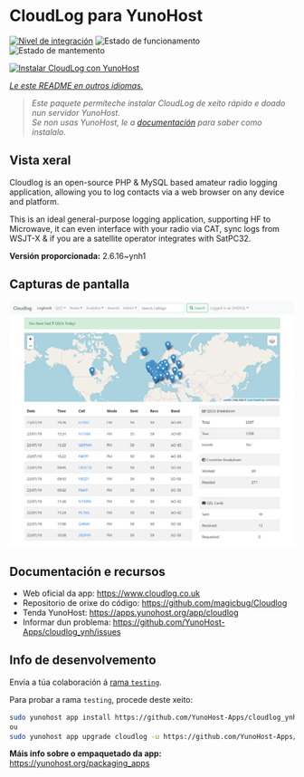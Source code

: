 <!--
NOTA: Este README foi creado automáticamente por <https://github.com/YunoHost/apps/tree/master/tools/readme_generator>
NON debe editarse manualmente.
-->

# CloudLog para YunoHost

[![Nivel de integración](https://dash.yunohost.org/integration/cloudlog.svg)](https://ci-apps.yunohost.org/ci/apps/cloudlog/) ![Estado de funcionamento](https://ci-apps.yunohost.org/ci/badges/cloudlog.status.svg) ![Estado de mantemento](https://ci-apps.yunohost.org/ci/badges/cloudlog.maintain.svg)

[![Instalar CloudLog con YunoHost](https://install-app.yunohost.org/install-with-yunohost.svg)](https://install-app.yunohost.org/?app=cloudlog)

*[Le este README en outros idiomas.](./ALL_README.md)*

> *Este paquete permíteche instalar CloudLog de xeito rápido e doado nun servidor YunoHost.*  
> *Se non usas YunoHost, le a [documentación](https://yunohost.org/install) para saber como instalalo.*

## Vista xeral

Cloudlog is an open-source PHP & MySQL based amateur radio logging application, allowing you to log contacts via a web browser on any device and platform.

This is an ideal general-purpose logging application, supporting HF to Microwave, it can even interface with your radio via CAT, sync logs from WSJT-X & if you are a satellite operator integrates with SatPC32.

**Versión proporcionada:** 2.6.16~ynh1

## Capturas de pantalla

![Captura de pantalla de CloudLog](./doc/screenshots/screenshot.png)

## Documentación e recursos

- Web oficial da app: <https://www.cloudlog.co.uk>
- Repositorio de orixe do código: <https://github.com/magicbug/Cloudlog>
- Tenda YunoHost: <https://apps.yunohost.org/app/cloudlog>
- Informar dun problema: <https://github.com/YunoHost-Apps/cloudlog_ynh/issues>

## Info de desenvolvemento

Envía a túa colaboración á [rama `testing`](https://github.com/YunoHost-Apps/cloudlog_ynh/tree/testing).

Para probar a rama `testing`, procede deste xeito:

```bash
sudo yunohost app install https://github.com/YunoHost-Apps/cloudlog_ynh/tree/testing --debug
ou
sudo yunohost app upgrade cloudlog -u https://github.com/YunoHost-Apps/cloudlog_ynh/tree/testing --debug
```

**Máis info sobre o empaquetado da app:** <https://yunohost.org/packaging_apps>

